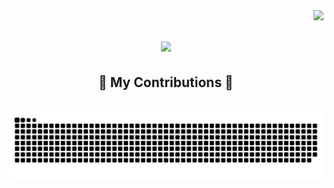 <img align="right" src="https://visitor-badge.laobi.icu/badge?page_id=xscapefromme.xscapefromme" />

<h1 align="center">
    <img src="https://readme-typing-svg.demolab.com?font=Fira+Code&pause=1000&color=F7173B&background=FF28CC00&center=true&width=435&lines=currently+building;locked+in+%F0%9F%94%92+%40xscapefromme" />
</h1>


<div align="center">
  <h2>🐍 My Contributions 🐍</h2>
  <br>
  <img alt="snake eating my contributions" src="https://raw.githubusercontent.com/salesp07/salesp07/output/github-contribution-grid-snake.svg" />
  
  <br/><br/><br/>
</div>

<!--
**xscapefromme/xscapefromme** is a ✨ _special_ ✨ repository because its `README.md` (this file) appears on your GitHub profile.

Here are some ideas to get you started:

- 🔭 I’m currently working on ...
- 🌱 I’m currently learning ...
- 👯 I’m looking to collaborate on ...
- 🤔 I’m looking for help with ...
- 💬 Ask me about ...
- 📫 How to reach me: ...
- 😄 Pronouns: ...
- ⚡ Fun fact: ...
-->
